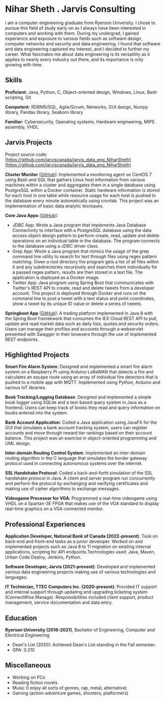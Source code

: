 # Nihar Sheth . Jarvis Consulting

I am a computer engineering graduate from Ryerson University. I chose to pursue this field of study early on as I always have been interested in computers and working with them. During my undergrad, I gained experience and exposure to various fields such as software design, computer networks and security and data engineering. I found that software and data engineering captured my interest, and I decided to further my career. What fascinates me about data engineering is its versatility as it applies to nearly every industry out there, and its importance is only growing with time.

## Skills

**Proficient:** Java, Python, C, Object-oriented design, Windows, Linux, Bash scripting, Git

**Competent:** RDBMS/SQL, Agile/Scrum, Networks, GUI design, Numpy library, Pandas library, Seaborn library

**Familiar:** Cybersecurity, Operating systems, Hardware engineering, MIPS assembly, VHDL

## Jarvis Projects

Project source code: [https://github.com/jarviscanada/jarvis_data_eng_NiharSheth](https://github.com/jarviscanada/jarvis_data_eng_NiharSheth)


**Cluster Monitor** [[GitHub](https://github.com/jarviscanada/jarvis_data_eng_NiharSheth/tree/master/linux_sql)]: Implemented a monitoring agent on CentOS 7 using Bash and SQL that gathers Linux host information from various machines within a cluster and aggregates them in a single database using PostgreSQL within a Docker container. Static hardware information is stored for each host in one table while resource usage for each host is pushed to the database every minute automatically using crontab. This project was an implementation of basic data analytic tecniques.

**Core Java Apps** [[GitHub](https://github.com/jarviscanada/jarvis_data_eng_NiharSheth/tree/master/core_java)]:
      
  - JDBC App: Wrote a Java program that implements Java Database Connectivity to interface with a PostgreSQL database using the data access object design pattern to perform create, read, update and delete operations on an individual table in the database. The program connects to the database using a JDBC driver class.
  - Grep App: Wrote a Java program that mimics the usage of the grep command line utility to search for text through files using regex pattern matching. Given a root directory the program gets a list of all files within it and any subdirectories recursively and searches them individually for a passed regex pattern, results are then stored in a text file. The application is deployed as a Docker image.
  - Twitter App: Java program using Spring Boot that communicates with Twitter's REST API to create, read and delete tweets from a developer account. This project is deployed through Docker and runs on the command line to post a tweet with a text status and point coordinates, show a tweet by its unique ID value or delete a series of tweets.

**Springboot App** [[GitHub](https://github.com/jarviscanada/jarvis_data_eng_NiharSheth/tree/master/springboot)]: A trading platform implemented in Java 8 with the Spring Boot framekwork that consumes the IEX Cloud REST API to pull, update and read market data such as daily lists, quotes and security orders. Users can manage their profiles and accounts through a webservlet presented with Swagger in their browsers through the use of implemented REST endpoints.


## Highlighted Projects
**Smart Fire Alarm System**: Designed and implemented a smart fire alarm system on a Raspberry Pi using Arduino LoRaWAN that detects a fire and calculates an escape route using an array of individual fire detectors that is pushed to a mobile app with MQTT. Implemented using Python, Arduino and various IoT libraries.

**Book Tracking/Logging Database**: Designed and implemented a simple book logger using SQLite and a text-based query system in Java as a frontend. Users can keep track of books they read and query information on books entered into the system.

**Bank Account Application**: Coded a Java application using JavaFX for the GUI that simulates a bank account tracking system, users can register accounts and move through reward tier rankings based on their account balance. This project was an exercise in object-oriented programming and UML design.

**Inter-domain Routing Control System**: Implemented an inter-domain routing algorithm in the C language that simulates the border gateway protocol used in connecting autonomous systems over the internet.

**SSL Handshake Protocol**: Coded a back-and-forth simulation of the SSL handshake protocol in Java. A client and server program run concurrently and perform the protocol by exchanging and verifying certificates and making use of cipher algorithms to exchange messages.

**Videogame Processor for VGA**: Programmed a real-time videogame using VHDL on a Spartan-3E FPGA that makes use of the VGA standard to display real-time graphics on a VGA-connected monitor.


## Professional Experiences

**Application Developer, National Bank of Canada (2022-present)**: Took on back-end and front-end tasks as a junior developer. Worked on and implemented projects such as Java 8 to 11 migration on existing internal applications, scripting for API endpoints.Technologies used: Java, Maven, Urban Code Deploy, Jenkins, Python.

**Software Developer, Jarvis (2021-present)**: Developed and implemented various data engineering projects making use of various technologies and languages.

**IT Technician, TTEC Computers Inc. (2020-present)**: Provided IT support and internal support through updating and upgrading ticketing system (ConnectWise Manage). Responsibilities included client support, product management, service documentation and data entry.


## Education
**Ryerson University (2016-2021)**, Bachelor of Engineering, Computer and Electrical Engineering
- Dean's List (2020): Achieved Dean's List standing in the Fall semester.
- GPA: 3.210


## Miscellaneous
- Working on PCs
- Reading fiction novels
- Music (I enjoy all sorts of genres, rap, metal, alternative)
- Gaming (action-adventure games, shooters, platformers)